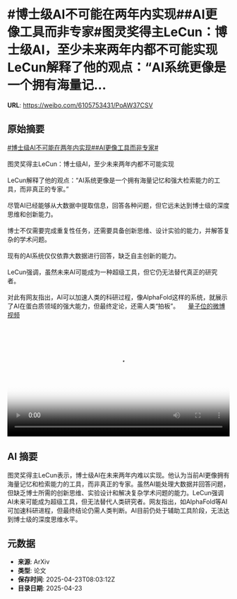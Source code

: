 # #博士级AI不可能在两年内实现##AI更像工具而非专家#图灵奖得主LeCun：博士级AI，至少未来两年内都不可能实现LeCun解释了他的观点：“AI系统更像是一个拥有海量记...

**URL**: https://weibo.com/6105753431/PoAW37CSV

## 原始摘要

<a href="https://m.weibo.cn/search?containerid=231522type%3D1%26t%3D10%26q%3D%23%E5%8D%9A%E5%A3%AB%E7%BA%A7AI%E4%B8%8D%E5%8F%AF%E8%83%BD%E5%9C%A8%E4%B8%A4%E5%B9%B4%E5%86%85%E5%AE%9E%E7%8E%B0%23&amp;extparam=%23%E5%8D%9A%E5%A3%AB%E7%BA%A7AI%E4%B8%8D%E5%8F%AF%E8%83%BD%E5%9C%A8%E4%B8%A4%E5%B9%B4%E5%86%85%E5%AE%9E%E7%8E%B0%23" data-hide=""><span class="surl-text">#博士级AI不可能在两年内实现#</span></a><a href="https://m.weibo.cn/search?containerid=231522type%3D1%26t%3D10%26q%3D%23AI%E6%9B%B4%E5%83%8F%E5%B7%A5%E5%85%B7%E8%80%8C%E9%9D%9E%E4%B8%93%E5%AE%B6%23&amp;extparam=%23AI%E6%9B%B4%E5%83%8F%E5%B7%A5%E5%85%B7%E8%80%8C%E9%9D%9E%E4%B8%93%E5%AE%B6%23" data-hide=""><span class="surl-text">#AI更像工具而非专家#</span></a><br><br>图灵奖得主LeCun：博士级AI，至少未来两年内都不可能实现<br><br>LeCun解释了他的观点：“AI系统更像是一个拥有海量记忆和强大检索能力的工具，而非真正的专家。”<br><br>尽管AI已经能够从大数据中提取信息，回答各种问题，但它远未达到博士级的深度思维和创新能力。<br><br>博士不仅需要完成重复性任务，还需要具备创新思维、设计实验的能力，并解答复杂的学术问题。<br><br>现有的AI系统仅仅依靠大数据进行回答，缺乏自主创新的能力。<br><br>LeCun强调，虽然未来AI可能成为一种超级工具，但它仍无法替代真正的研究者。<br><br>对此有网友指出，AI可以加速人类的科研过程，像AlphaFold这样的系统，就展示了AI在蛋白质领域的强大能力，但最终定论，还需人类“拍板”。 <a href="https://video.weibo.com/show?fid=1034:5158618157482005" data-hide=""><span class="url-icon"><img style="width: 1rem;height: 1rem" src="https://h5.sinaimg.cn/upload/2015/09/25/3/timeline_card_small_video_default.png" referrerpolicy="no-referrer"></span><span class="surl-text">量子位的微博视频</span></a><br clear="both"><div style="clear: both"></div><video controls="controls" poster="https://tvax1.sinaimg.cn/orj480/006Fd7o3ly1i0qs98fh8yj30zk0k03za.jpg" style="width: 100%"><source src="https://f.video.weibocdn.com/o0/4LT9t9AWlx08nHjsTcfC01041200bTeK0E010.mp4?label=mp4_720p&amp;template=1280x720.25.0&amp;ori=0&amp;ps=1CwnkDw1GXwCQx&amp;Expires=1745398979&amp;ssig=jI3%2FxYwHgH&amp;KID=unistore,video"><source src="https://f.video.weibocdn.com/o0/UeH1olZ6lx08nHjspclO010412005WFb0E010.mp4?label=mp4_hd&amp;template=852x480.25.0&amp;ori=0&amp;ps=1CwnkDw1GXwCQx&amp;Expires=1745398979&amp;ssig=gPogTpj%2F9R&amp;KID=unistore,video"><source src="https://f.video.weibocdn.com/o0/RDuVi4DBlx08nHjsupBm010412003RXM0E010.mp4?label=mp4_ld&amp;template=640x360.25.0&amp;ori=0&amp;ps=1CwnkDw1GXwCQx&amp;Expires=1745398979&amp;ssig=yfxqodgrfT&amp;KID=unistore,video"><p>视频无法显示，请前往<a href="https://video.weibo.com/show?fid=1034%3A5158618157482005" target="_blank" rel="noopener noreferrer">微博视频</a>观看。</p></video>

## AI 摘要

图灵奖得主LeCun表示，博士级AI在未来两年内难以实现。他认为当前AI更像拥有海量记忆和检索能力的工具，而非真正的专家。虽然AI能处理大数据并回答问题，但缺乏博士所需的创新思维、实验设计和解决复杂学术问题的能力。LeCun强调AI未来可能成为超级工具，但无法替代人类研究者。网友指出，如AlphaFold等AI可加速科研进程，但最终结论仍需人类判断。AI目前仍处于辅助工具阶段，无法达到博士级的深度思维水平。

## 元数据

- **来源**: ArXiv
- **类型**: 论文
- **保存时间**: 2025-04-23T08:03:12Z
- **目录日期**: 2025-04-23
